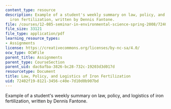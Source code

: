```yaml
---
content_type: resource
description: Example of a student's weekly summary on law, policy, and logistics of
  iron fertilization, written by Dennis Fantone.
file: /courses/12-085-seminar-in-environmental-science-spring-2008/72402f1981213456c40e7d10d0b907bd_fantone_w6.pdf
file_size: 33121
file_type: application/pdf
learning_resource_types:
- Assignments
license: https://creativecommons.org/licenses/by-nc-sa/4.0/
ocw_type: OCWFile
parent_title: Assignments
parent_type: CourseSection
parent_uid: dac6afba-3826-bc28-732c-19203d3d017d
resourcetype: Document
title: Law, Policy, and Logistics of Iron Fertilization
uid: 72402f19-8121-3456-c40e-7d10d0b907bd
---
```

Example of a student's weekly summary on law, policy, and logistics of iron fertilization, written by Dennis Fantone.
